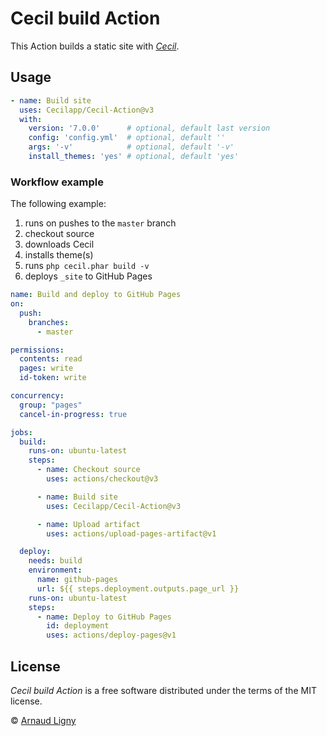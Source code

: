 # Cecil build Action

This Action builds a static site with [_Cecil_](https://cecil.app).

## Usage

```yaml
- name: Build site
  uses: Cecilapp/Cecil-Action@v3
  with:
    version: '7.0.0'      # optional, default last version
    config: 'config.yml'  # optional, default ''
    args: '-v'            # optional, default '-v'
    install_themes: 'yes' # optional, default 'yes'
```

### Workflow example

The following example:

1. runs on pushes to the `master` branch
2. checkout source
3. downloads Cecil
4. installs theme(s)
5. runs `php cecil.phar build -v`
6. deploys `_site` to GitHub Pages

```yaml
name: Build and deploy to GitHub Pages
on:
  push:
    branches:
      - master

permissions:
  contents: read
  pages: write
  id-token: write

concurrency:
  group: "pages"
  cancel-in-progress: true

jobs:
  build:
    runs-on: ubuntu-latest
    steps:
      - name: Checkout source
        uses: actions/checkout@v3

      - name: Build site
        uses: Cecilapp/Cecil-Action@v3

      - name: Upload artifact
        uses: actions/upload-pages-artifact@v1

  deploy:
    needs: build
    environment:
      name: github-pages
      url: ${{ steps.deployment.outputs.page_url }}
    runs-on: ubuntu-latest
    steps:
      - name: Deploy to GitHub Pages
        id: deployment
        uses: actions/deploy-pages@v1
```

## License

_Cecil build Action_ is a free software distributed under the terms of the MIT license.

© [Arnaud Ligny](https://arnaudligny.fr)
